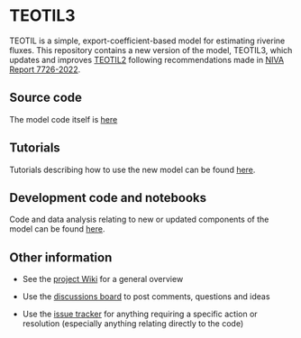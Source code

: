 # TEOTIL3

TEOTIL is a simple, export-coefficient-based model for estimating riverine fluxes. This repository contains a new version of the model, TEOTIL3, which updates and improves [TEOTIL2](https://nivanorge.github.io/teotil2/) following recommendations made in [NIVA Report 7726-2022](https://niva.brage.unit.no/niva-xmlui/bitstream/handle/11250/2985726/7726-2022%2bhigh.pdf?sequence=1&isAllowed=y).

## Source code

The model code itself is [here](https://github.com/NIVANorge/teotil3/tree/main/teotil3)

## Tutorials

Tutorials describing how to use the new model can be found [here](https://github.com/NIVANorge/teotil3/tree/main/notebooks/tutorials).

## Development code and notebooks

Code and data analysis relating to new or updated components of the model can be found [here](https://github.com/NIVANorge/teotil3/tree/main/notebooks/development).

## Other information

 * See the [project Wiki](https://github.com/NIVANorge/teotil3/wiki) for a general overview

 * Use the [discussions board](https://github.com/NIVANorge/teotil3/discussions) to post comments, questions and ideas

 * Use the [issue tracker](https://github.com/NIVANorge/teotil3/issues) for anything requiring a specific action or resolution (especially anything relating directly to the code)

